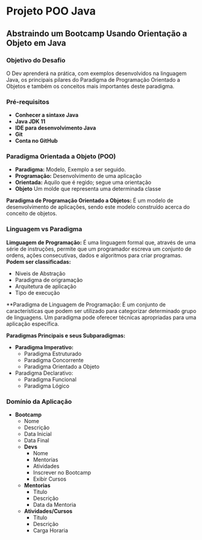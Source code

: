 # Projeto POO Java

## Abstraindo um Bootcamp Usando Orientação a Objeto em Java

### Objetivo do Desafio
O Dev aprenderá na prática, com exemplos desenvolvidos na linguagem Java, os principais pilares do Paradigma de
Programação Orientado a Objetos e também os conceitos mais importantes deste paradigma.

### Pré-requisitos
* **Conhecer a sintaxe Java**
* **Java JDK 11**
* **IDE para desenvolvimento Java**
* **Git**
* **Conta no GitHub**

### Paradigma Orientada a Objeto (POO)

* **Paradigma:** Modelo, Exemplo a ser seguido.
* **Programação:** Desenvolvimento de uma aplicação
* **Orientada:** Aquilo que é regido; segue uma orientação
* **Objeto** Um molde que representa uma determinada classe

**Paradigma de Programação Orientado a Objetos:** É um modelo de desenvolvimento de aplicações, sendo este modelo
construído acerca do conceito de objetos.

### Linguagem vs Paradigma

**Limguagem de Programação:** É uma linguagem formal que, através de uma série de instruções, permite que um programador
escreva um conjunto de ordens, ações consecutivas, dados e algoritmos para criar programas.<br>
**Podem ser classificadas:**
* Niveis de Abstração
* Paradigma de origramação
* Arquitetura de aplicação
* Tipo de execução

**Paradigma de Linguagem de Programação: É um conjunto de características que podem ser utilizado para categorizar
determinado grupo de linguagens. Um paradigma pode oferecer técnicas apropriadas para uma aplicação específica.<br>

**Paradigmas Principais e seus Subparadigmas:**
* **Paradigma Imperativo:**
  * Paradigma Estruturado
  * Paradigma Concorrente
  * Paradigma Orientado a Objeto
* Paradigma Declarativo:
  * Paradigma Funcional
  * Paradigma Lógico

### Domínio da Aplicação
* **Bootcamp**
  * Nome
  * Descrição
  * Data Inicial
  * Data Final
  * **Devs**
    * Nome 
    * Mentorias
    * Atividades
    * Inscrever no Bootcamp
    * Exibir Cursos
  * **Mentorias**
    * Titulo
    * Descrição
    * Data da Mentoria
  * **Atividades/Cursos**
    * Titulo
    * Descrição
    * Carga Horaria
  

